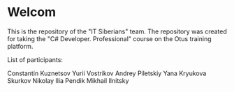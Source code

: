 # Welcom
This is the repository of the "IT Siberians" team. The repository was created for taking the "C# Developer. Professional" course on the Otus training platform.

List of participants:

Constantin Kuznetsov
Yurii Vostrikov
Andrey Piletskiy
Yana Kryukova
Skurkov Nikolay
Ilia Pendik
Mikhail Ilnitsky
